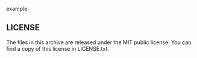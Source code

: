 example

LICENSE
-------

The files in this archive are released under the MIT public license.
You can find a copy of this license in LICENSE.txt.
